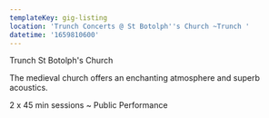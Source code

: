 ```yaml
---
templateKey: gig-listing
location: 'Trunch Concerts @ St Botolph''s Church ~Trunch '
datetime: '1659810600'
---
```

Trunch St Botolph's Church

The medieval church offers an enchanting atmosphere and superb acoustics.

2 x 45 min sessions ~ Public Performance